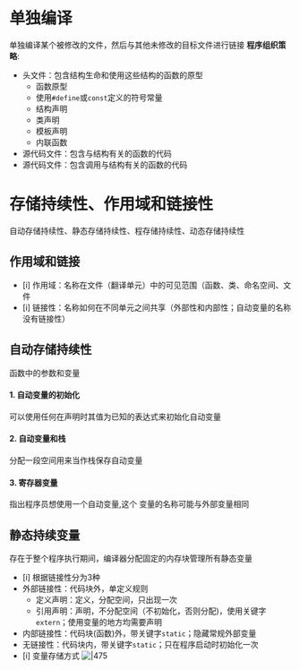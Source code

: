 # 单独编译
单独编译某个被修改的文件，然后与其他未修改的目标文件进行链接
**程序组织策略**:
- 头文件：包含结构生命和使用这些结构的函数的原型
	- 函数原型
	- 使用`#define`或`const`定义的符号常量
	- 结构声明
	- 类声明
	- 模板声明
	- 内联函数
- 源代码文件：包含与结构有关的函数的代码
- 源代码文件：包含调用与结构有关的函数的代码

# 存储持续性、作用域和链接性
自动存储持续性、静态存储持续性、程存储持续性、动态存储持续性
## 作用域和链接
- [i] 作用域：名称在文件（翻译单元）中的可见范围（函数、类、命名空间、文件 
- [i] 链接性：名称如何在不同单元之间共享（外部性和内部性；自动变量的名称没有链接性）
## 自动存储持续性
函数中的参数和变量
#### 1. 自动变量的初始化
可以使用任何在声明时其值为已知的表达式来初始化自动变量
#### 2. 自动变量和栈
分配一段空间用来当作栈保存自动变量
#### 3. 寄存器变量
指出程序员想使用一个自动变量,这个 变量的名称可能与外部变量相同
## 静态持续变量
存在于整个程序执行期间，编译器分配固定的内存块管理所有静态变量
- [i] 根据链接性分为3种
- 外部链接性：代码块外，单定义规则
   - 定义声明：定义，分配空间，只出现一次
   - 引用声明：声明，不分配空间（不初始化，否则分配)，使用关键字 `extern`；使用变量的地方均需要声明
- 内部链接性：代码块(函数)外，带关键字`static`；隐藏常规外部变量
- 无链接性：代码块内，带关键字`static`；只在程序启动时初始化一次
- [i] 变量存储方式
![|475](https://fastly.jsdelivr.net/gh/mingo99/PicBed/img/Pasted%20image%2020240902230644.png)